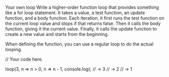 Your own loop
Write a higher-order function loop that provides something like a for loop statement. It takes a value, a test function, an update function, and a body function. Each iteration, it first runs the test function on the current loop value and stops if that returns false. Then it calls the body function, giving it the current value. Finally, it calls the update function to create a new value and starts from the beginning.

When defining the function, you can use a regular loop to do the actual looping.

// Your code here.

loop(3, n => n > 0, n => n - 1, console.log);
// → 3
// → 2
// → 1